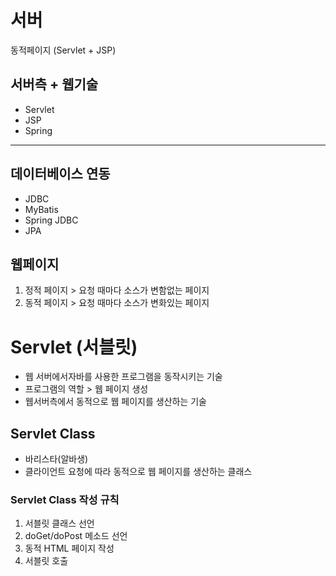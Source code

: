 # 서버
동적페이지 (Servlet + JSP)
## 서버측 + 웹기술
- Servlet
- JSP
- Spring
---

## 데이터베이스 연동
- JDBC
- MyBatis
- Spring JDBC
- JPA


## 웹페이지 
1. 정적 페이지 > 요청 때마다 소스가 변함없는 페이지
2. 동적 페이지 > 요청 때마다 소스가 변화있는 페이지



# Servlet (서블릿)
- 웹 서버에서자바를 사용한 프로그램을 동작시키는 기술
- 프로그램의 역할 > 웹 페이지 생성
- 웹서버측에서 동적으로 웹 페이지를 생산하는 기술


## Servlet Class 
- 바리스타(알바생)
- 클라이언트 요청에 따라 동적으로 웹 페이지를 생산하는 클래스 

### Servlet Class 작성 규칙

1. 서블릿 클래스 선언
2. doGet/doPost 메소드 선언
3. 동적 HTML 페이지 작성
4. 서블릿 호출

